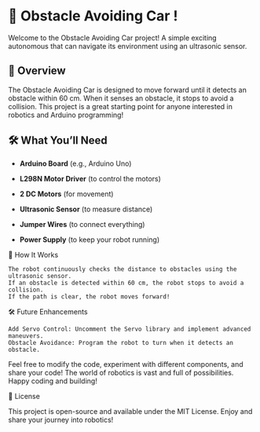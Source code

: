# 🚗 Obstacle Avoiding Car !

Welcome to the Obstacle Avoiding Car project!  A simple exciting autonomous that can navigate its environment using an ultrasonic sensor. 

## 🚀 Overview

The Obstacle Avoiding Car is designed to move forward until it detects an obstacle within 60 cm. When it senses an obstacle, it stops to avoid a collision. This project is a great starting point for anyone interested in robotics and Arduino programming!

## 🛠️ What You’ll Need

- **Arduino Board** (e.g., Arduino Uno)

- **L298N Motor Driver** (to control the motors)

- **2 DC Motors** (for movement)

- **Ultrasonic Sensor** (to measure distance)

- **Jumper Wires** (to connect everything)

- **Power Supply** (to keep your robot running)


🎉 How It Works

    The robot continuously checks the distance to obstacles using the ultrasonic sensor.
    If an obstacle is detected within 60 cm, the robot stops to avoid a collision.
    If the path is clear, the robot moves forward!

🛠️ Future Enhancements

    Add Servo Control: Uncomment the Servo library and implement advanced maneuvers.
    Obstacle Avoidance: Program the robot to turn when it detects an obstacle.

Feel free to modify the code, experiment with different components, and share your code! The world of robotics is vast and full of possibilities. Happy coding and building!

📄 License

This project is open-source and available under the MIT License. Enjoy and share your journey into robotics!


